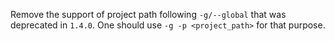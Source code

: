 Remove the support of project path following `-g/--global` that was deprecated in `1.4.0`. One should use `-g -p <project_path>` for that purpose.
